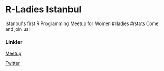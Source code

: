 # R-Ladies Istanbul

Istanbul's first R Programming Meetup for Women #rladies #rstats Come and join us!

### Linkler
[Meetup](https://www.meetup.com/tr-TR/rladies-istanbul/)

[Twitter](https://twitter.com/RLadiesIstanbul)